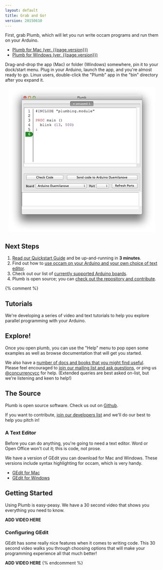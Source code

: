 ```yaml
---
layout: default
title: Grab and Go!
version: 20150610
---
```


First, grab Plumb, which will let you run write occam programs and run them on your Arduino. 

* [Plumb for Mac (ver. {{page.version}})][mac-plumb]
* [Plumb for Windows (ver. {{page.version}})][windows-plumb]

[mac-plumb]: http://jadud.com/downloads/plumb/Plumb-{{page.version}}.dmg
[windows-plumb]: http://jadud.com/downloads/plumb/Plumb-{{page.version}}.zip

Drag-and-drop the app (Mac) or folder (Windows) somewhere, pin it to your dock/start menu. Plug in your Arduino, launch the app, and you're almost ready to go. Linux users, double-click the "Plumb" app in the "bin" directory after you expand it. 
 
<p align="center">
  <img src="/images/plumb-editor.png">
</p>

## Next Steps

1. [Read our Quickstart Guide][quickstart] and be up-and-running in **3 minutes**.
1. Find out how to [use occam on your Arduino and your own choice of text editor][byoe].
1. Check out our list of [currently supported Arduino boards][supported].
1. Plumb is open source; you can [check out the repository and contribute][repos].

[quickstart]: /docs/quickstart.html
[byoe]: bring-your-own-editor.html
[supported]: /docs/supported-boards.html
[repos]: http://github.com/concurrency/plumb

{% comment %}

## Tutorials

We're developing a series of video and text tutorials to help you explore parallel programming with your Arduino.

## Explore!

Once you open plumb, you can use the "Help" menu to pop open some examples as well as browse documentation that will get you started.

We also have a [number of docs and books that you might find useful][docs]. Please feel encouraged to [join our mailing list and ask questions][userlist], or ping us [@concurrencycc][ccc] for help. (Extended queries are best asked on-list, but we're listening and keen to help!)

[ccc]: http://twitter.com/concurrencycc
[docs]: /docs
[userlist]: http://lists.concurrency.cc/mailman/listinfo/users

## The Source

Plumb is open source software. Check us out on [Github](http://github.com/concurrencycc).

If you want to contribute, [join our developers list][developers] and we'll do our best to help you pitch in!

[developers]: http://lists.concurrency.cc/mailman/listinfo/developers


### A Text Editor

Before you can do anything, you're going to need a text editor. Word or Open Office won't cut it; this is code, not prose.

We have a version of GEdit you can download for Mac and Windows. These versions include syntax highlighting for occam, which is very handy.


* [GEdit for Mac][mac-gedit]
* [GEdit for Windows][windows-gedit]

[mac-gedit]: http://jadud.com/downloads/gedit.app.zip
[windows-gedit]: http://jadud.com/downloads/gedit-win.zip

## Getting Started 

Using Plumb is easy-peasy. We have a 30 second video that shows you everything you need to know.

**ADD VIDEO HERE**

### Configuring GEdit

GEdit has some really nice features when it comes to writing code. This 30 second video walks you through choosing options that will make your programming experience all that much better!

**ADD VIDEO HERE** 
{% endcomment %}
